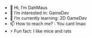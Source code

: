 - 👋 Hi, I’m DahMaus
- 👀 I’m interested in: GameDev
- 🌱 I’m currently learning: 2D GameDev
- 📫 How to reach me? : You cant lmao
- ⚡ Fun fact: I like mice and rats
